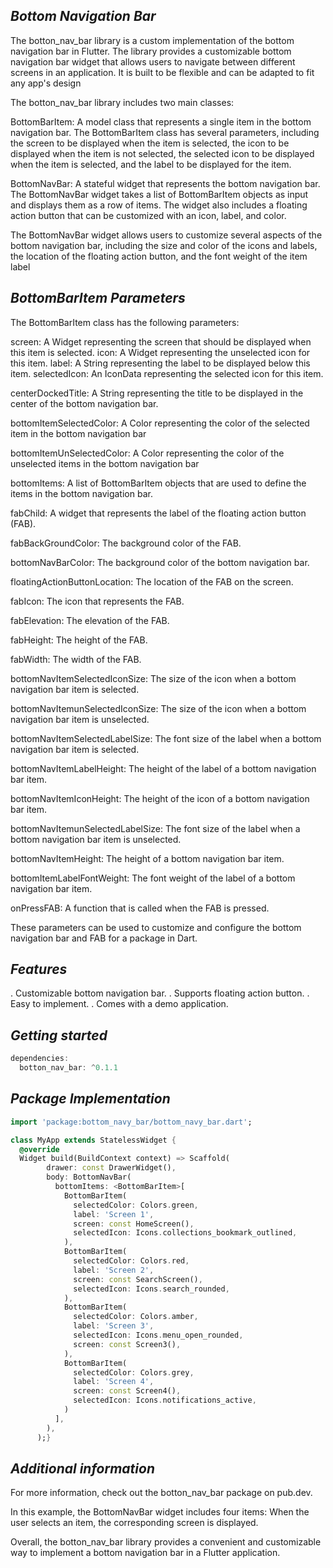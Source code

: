 <!--
This README describes the package. If you publish this package to pub.dev,
this README's contents appear on the landing page for your package.

For information about how to write a good package README, see the guide for
[writing package pages](https://dart.dev/guides/libraries/writing-package-pages).

For general information about developing packages, see the Dart guide for
[creating packages](https://dart.dev/guides/libraries/create-library-packages)
and the Flutter guide for
[developing packages and plugins](https://flutter.dev/developing-packages).
-->
 
## _Bottom_ _Navigation_ _Bar_ 

The botton_nav_bar library is a custom implementation of the bottom navigation bar in Flutter. The library provides a customizable bottom navigation bar widget that allows users to navigate between different screens in an application. It is built to be flexible and can be adapted to fit any app's design

The botton_nav_bar library includes two main classes:

BottomBarItem: A model class that represents a single item in the bottom navigation bar. The BottomBarItem class has several parameters, including the screen to be displayed when the item is selected, the icon to be displayed when the item is not selected, the selected icon to be displayed when the item is selected, and the label to be displayed for the item.

BottomNavBar: A stateful widget that represents the bottom navigation bar. The BottomNavBar widget takes a list of BottomBarItem objects as input and displays them as a row of items. The widget also includes a floating action button that can be customized with an icon, label, and color.

The BottomNavBar widget allows users to customize several aspects of the bottom navigation bar, including the size and color of the icons and labels, the location of the floating action button, and the font weight of the item label

## _BottomBarItem_ _Parameters_
The BottomBarItem class has the following parameters:

screen: A Widget representing the screen that should be displayed when this item is selected.
icon: A Widget representing the unselected icon for this item.
label: A String representing the label to be displayed below this item.
selectedIcon: An IconData representing the selected icon for this item.

centerDockedTitle: A String representing the title to be displayed in the center of the bottom navigation bar.

bottomItemSelectedColor: A Color representing the color of the selected item in the bottom navigation bar

bottomItemUnSelectedColor: A Color representing the color of the unselected items in the bottom navigation bar

bottomItems: A list of BottomBarItem objects that are used to define the items in the bottom navigation bar.

fabChild: A widget that represents the label of the floating action button (FAB).

fabBackGroundColor: The background color of the FAB.

bottomNavBarColor: The background color of the bottom navigation bar.

floatingActionButtonLocation: The location of the FAB on the screen.

fabIcon: The icon that represents the FAB.

fabElevation: The elevation of the FAB.

fabHeight: The height of the FAB.

fabWidth: The width of the FAB.

bottomNavItemSelectedIconSize: The size of the icon when a bottom navigation bar item is selected.

bottomNavItemunSelectedIconSize: The size of the icon when a bottom navigation bar item is unselected.

bottomNavItemSelectedLabelSize: The font size of the label when a bottom navigation bar item is selected.

bottomNavItemLabelHeight: The height of the label of a bottom navigation bar item.

bottomNavItemIconHeight: The height of the icon of a bottom navigation bar item.

bottomNavItemunSelectedLabelSize: The font size of the label when a bottom navigation bar item is unselected.

bottomNavItemHeight: The height of a bottom navigation bar item.

bottomItemLabelFontWeight: The font weight of the label of a bottom navigation bar item.

onPressFAB: A function that is called when the FAB is pressed.

These parameters can be used to customize and configure the bottom navigation bar and FAB for a package in Dart.
 

 
## _Features_
. Customizable bottom navigation bar.
. Supports floating action button.
. Easy to implement.
. Comes with a demo application.

 
## _Getting_ _started_
```dart
dependencies:
  botton_nav_bar: ^0.1.1
```
 

## _Package_ _Implementation_
```dart
import 'package:bottom_navy_bar/bottom_navy_bar.dart';

class MyApp extends StatelessWidget {
  @override
  Widget build(BuildContext context) => Scaffold(
        drawer: const DrawerWidget(),
        body: BottomNavBar(
          bottomItems: <BottomBarItem>[
            BottomBarItem(
              selectedColor: Colors.green,
              label: 'Screen 1',
              screen: const HomeScreen(),
              selectedIcon: Icons.collections_bookmark_outlined,
            ),
            BottomBarItem(
              selectedColor: Colors.red,
              label: 'Screen 2',
              screen: const SearchScreen(),
              selectedIcon: Icons.search_rounded,
            ),
            BottomBarItem(
              selectedColor: Colors.amber,
              label: 'Screen 3',
              selectedIcon: Icons.menu_open_rounded,
              screen: const Screen3(),
            ),
            BottomBarItem(
              selectedColor: Colors.grey,
              label: 'Screen 4',
              screen: const Screen4(),
              selectedIcon: Icons.notifications_active,
            )
          ],
        ),
      );}
```
  


 
## _Additional_ _information_
For more information, check out the botton_nav_bar package on pub.dev.

In this example, the BottomNavBar widget includes four items:  When the user selects an item, the corresponding screen is displayed.

Overall, the botton_nav_bar library provides a convenient and customizable way to implement a bottom navigation bar in a Flutter application.



 

 
